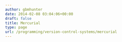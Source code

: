```yaml
---
author: gbmhunter
date: 2014-02-08 03:04:06+00:00
draft: false
title: Mercurial
type: page
url: /programming/version-control-systems/mercurial
---
```

